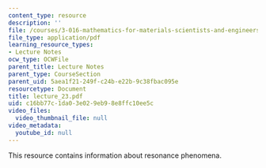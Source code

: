 ```yaml
---
content_type: resource
description: ''
file: /courses/3-016-mathematics-for-materials-scientists-and-engineers-fall-2005/c16bb77c1da03e029eb98e8ffc10ee5c_lecture_23.pdf
file_type: application/pdf
learning_resource_types:
- Lecture Notes
ocw_type: OCWFile
parent_title: Lecture Notes
parent_type: CourseSection
parent_uid: 5aea1f21-249f-c24b-e22b-9c38fbac095e
resourcetype: Document
title: lecture_23.pdf
uid: c16bb77c-1da0-3e02-9eb9-8e8ffc10ee5c
video_files:
  video_thumbnail_file: null
video_metadata:
  youtube_id: null
---
```

This resource contains information about resonance phenomena.